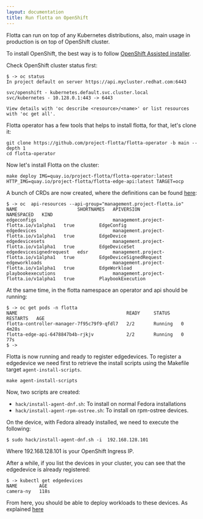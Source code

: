 ```yaml
---
layout: documentation
title: Run flotta on OpenShift
---
```


Flotta can run on top of any Kubernetes distributions, also, main usage in
production is on top of OpenShift cluster. 

To install OpenShift, the best way is to follow [OpenShift Assisted
installer](https://cloud.redhat.com/blog/how-to-use-the-openshift-assisted-installer).

Check OpenShift cluster status first:

```shell
$ -> oc status
In project default on server https://api.mycluster.redhat.com:6443

svc/openshift - kubernetes.default.svc.cluster.local
svc/kubernetes - 10.128.0.1:443 -> 6443

View details with 'oc describe <resource>/<name>' or list resources with 'oc get all'.
```

Flotta operator has a few tools that helps to install flotta, for that, let's
clone it:

```shell
git clone https://github.com/project-flotta/flotta-operator -b main --depth 1
cd flotta-operator
```

Now let's install Flotta on the cluster:

```shell
make deploy IMG=quay.io/project-flotta/flotta-operator:latest HTTP_IMG=quay.io/project-flotta/flotta-edge-api:latest TARGET=ocp
```

A bunch of CRDs are now created, where the definitions can be found
[here](../operations/crd.md):

```shell
$ -> oc  api-resources --api-group="management.project-flotta.io"
NAME                      SHORTNAMES   APIVERSION                              NAMESPACED   KIND
edgeconfigs                            management.project-flotta.io/v1alpha1   true         EdgeConfig
edgedevices                            management.project-flotta.io/v1alpha1   true         EdgeDevice
edgedevicesets                         management.project-flotta.io/v1alpha1   true         EdgeDeviceSet
edgedevicesignedrequest   edsr         management.project-flotta.io/v1alpha1   true         EdgeDeviceSignedRequest
edgeworkloads                          management.project-flotta.io/v1alpha1   true         EdgeWorkload
playbookexecutions                     management.project-flotta.io/v1alpha1   true         PlaybookExecution
```

At the same time, in the flotta namespace an operator and api should be running:
```
$ -> oc get pods -n flotta
NAME                                        READY     STATUS    RESTARTS   AGE
flotta-controller-manager-7f95c79f9-qfdl7   2/2       Running   0          4m28s
flotta-edge-api-6478847b4b-rjkjv            2/2       Running   0          77s
$ ->
```

Flotta is now running and ready to register edgedevices. To register a
edgedevice we need first to retrieve the install scripts using the Makefile
target `agent-install-scripts`.

```
make agent-install-scripts
```

Now, two scripts are created:
  - `hack/install-agent-dnf.sh`: To install on normal Fedora installations
  - `hack/install-agent-rpm-ostree.sh`: To install on rpm-ostree devices.

On the device, with Fedora already installed, we need to execute the following:
```
$ sudo hack/install-agent-dnf.sh -i  192.168.128.101
```

Where 192.168.128.101 is your OpenShift Ingress IP.

After a while, if you list the devices in your cluster, you can see that the
edgedevice is already registered:

```
$ -> kubectl get edgedevices
NAME        AGE
camera-ny   118s
```

From here, you should be able to deploy workloads to these devices. As explained
[here](./running_workloads.md)

